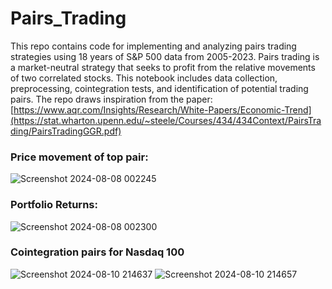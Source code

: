 # Pairs_Trading
This repo contains code for implementing and analyzing pairs trading strategies using 18 years of S&P 500 data from 2005-2023. Pairs trading is a market-neutral strategy that seeks to profit from the relative movements of two correlated stocks. This notebook includes data collection, preprocessing, cointegration tests, and identification of potential trading pairs. The repo draws inspiration from the paper: [https://www.aqr.com/Insights/Research/White-Papers/Economic-Trend](https://stat.wharton.upenn.edu/~steele/Courses/434/434Context/PairsTrading/PairsTradingGGR.pdf)

### Price movement of top pair:
![Screenshot 2024-08-08 002245](https://github.com/user-attachments/assets/f4b6e517-37d2-4b71-93dc-21d2943ba1ed)

### Portfolio Returns:
![Screenshot 2024-08-08 002300](https://github.com/user-attachments/assets/070697b3-d839-4946-915d-563b3092582f)

### Cointegration pairs for Nasdaq 100
![Screenshot 2024-08-10 214637](https://github.com/user-attachments/assets/b3759023-4b8c-4c52-b8ac-7a1abf28c1a2)
![Screenshot 2024-08-10 214657](https://github.com/user-attachments/assets/fd179a05-68ed-4579-b6fd-63a9090e003d)

